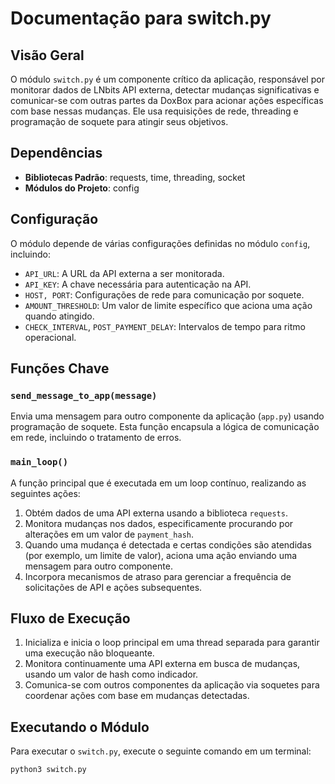 # Documentação para switch.py

## Visão Geral

O módulo `switch.py` é um componente crítico da aplicação, responsável por monitorar dados de LNbits API externa, detectar mudanças significativas e comunicar-se com outras partes da DoxBox para acionar ações específicas com base nessas mudanças. Ele usa requisições de rede, threading e programação de soquete para atingir seus objetivos.

## Dependências

- **Bibliotecas Padrão**: requests, time, threading, socket
- **Módulos do Projeto**: config

## Configuração

O módulo depende de várias configurações definidas no módulo `config`, incluindo:

- `API_URL`: A URL da API externa a ser monitorada.
- `API_KEY`: A chave necessária para autenticação na API.
- `HOST, PORT`: Configurações de rede para comunicação por soquete.
- `AMOUNT_THRESHOLD`: Um valor de limite específico que aciona uma ação quando atingido.
- `CHECK_INTERVAL`, `POST_PAYMENT_DELAY`: Intervalos de tempo para ritmo operacional.

## Funções Chave

### `send_message_to_app(message)`

Envia uma mensagem para outro componente da aplicação (`app.py`) usando programação de soquete. Esta função encapsula a lógica de comunicação em rede, incluindo o tratamento de erros.

### `main_loop()`

A função principal que é executada em um loop contínuo, realizando as seguintes ações:

1. Obtém dados de uma API externa usando a biblioteca `requests`.
2. Monitora mudanças nos dados, especificamente procurando por alterações em um valor de `payment_hash`.
3. Quando uma mudança é detectada e certas condições são atendidas (por exemplo, um limite de valor), aciona uma ação enviando uma mensagem para outro componente.
4. Incorpora mecanismos de atraso para gerenciar a frequência de solicitações de API e ações subsequentes.

## Fluxo de Execução

1. Inicializa e inicia o loop principal em uma thread separada para garantir uma execução não bloqueante.
2. Monitora continuamente uma API externa em busca de mudanças, usando um valor de hash como indicador.
3. Comunica-se com outros componentes da aplicação via soquetes para coordenar ações com base em mudanças detectadas.

## Executando o Módulo

Para executar o `switch.py`, execute o seguinte comando em um terminal:

```bash
python3 switch.py
